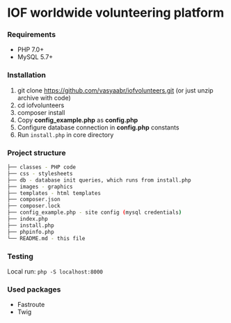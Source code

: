 # IOF worldwide volunteering platform

### Requirements

- PHP 7.0+
- MySQL 5.7+

### Installation

1. git clone https://github.com/vasyaabr/iofvolunteers.git (or just unzip archive with code)
2. cd iofvolunteers
3. composer install
4. Copy **config_example.php** as **config.php**
5. Configure database connection in **config.php** constants
6. Run `install.php` in core directory

### Project structure

```bash
├── classes - PHP code
├── css - stylesheets
├── db - database init queries, which runs from install.php
├── images - graphics
├── templates - html templates
├── composer.json
├── composer.lock
├── config_example.php - site config (mysql credentials)
├── index.php
├── install.php
├── phpinfo.php
└── README.md - this file
```

### Testing

Local run: `php -S localhost:8000` 

### Used packages

- Fastroute
- Twig

